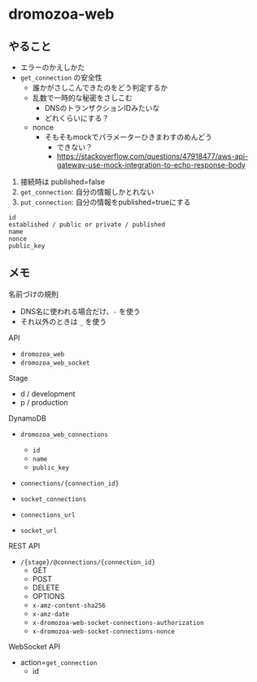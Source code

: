 # dromozoa-web

## やること

- エラーのかえしかた
- `get_connection` の安全性
  - 誰かがさしこんできたのをどう判定するか
  - 乱数で一時的な秘密をさしこむ
    - DNSのトランザクションIDみたいな
    - どれくらいにする？
  - nonce
    - そもそもmockでパラメーターひきまわすのめんどう
      - できない？
      - https://stackoverflow.com/questions/47918477/aws-api-gateway-use-mock-integration-to-echo-response-body

1. 接続時は published=false
2. `get_connection`: 自分の情報しかとれない
3. `put_connection`: 自分の情報をpublished=trueにする

```
id
established / public or private / published
name
nonce
public_key
```

## メモ

名前づけの規則
- DNS名に使われる場合だけ、`-` を使う
- それ以外のときは `_` を使う

API
- `dromozoa_web`
- `dromozoa_web_socket`

Stage
- d / development
- p / production

DynamoDB
- `dromozoa_web_connections`
  - `id`
  - `name`
  - `public_key`

- `connections/{connection_id}`
- `socket_connections`

- `connections_url`
- `socket_url`

REST API
- `/{stage}/@connections/{connection_id}`
  - GET
  - POST
  - DELETE
  - OPTIONS
  - `x-amz-content-sha256`
  - `x-amz-date`
  - `x-dromozoa-web-socket-connections-authorization`
  - `x-dromozoa-web-socket-connections-nonce`

WebSocket API
- action=`get_connection`
  - id

